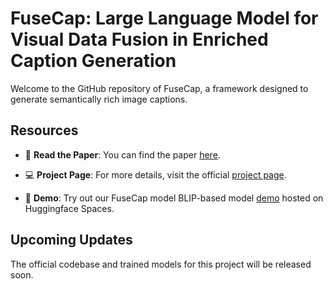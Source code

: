 # FuseCap: Large Language Model for Visual Data Fusion in Enriched Caption Generation

Welcome to the GitHub repository of FuseCap, a framework designed to generate semantically rich image captions.


## Resources

- 📝 **Read the Paper**: You can find the paper [here](https://google.com).
  
- 💻 **Project Page**: For more details, visit the official [project page](https://rotsteinnoam.github.io/FuseCap/).
  
- 🚀 **Demo**: Try out our FuseCap model  BLIP-based model [demo](https://huggingface.co/spaces/noamrot/FuseCap) hosted on Huggingface Spaces.

## Upcoming Updates

The official codebase and trained models for this project will be released soon.

